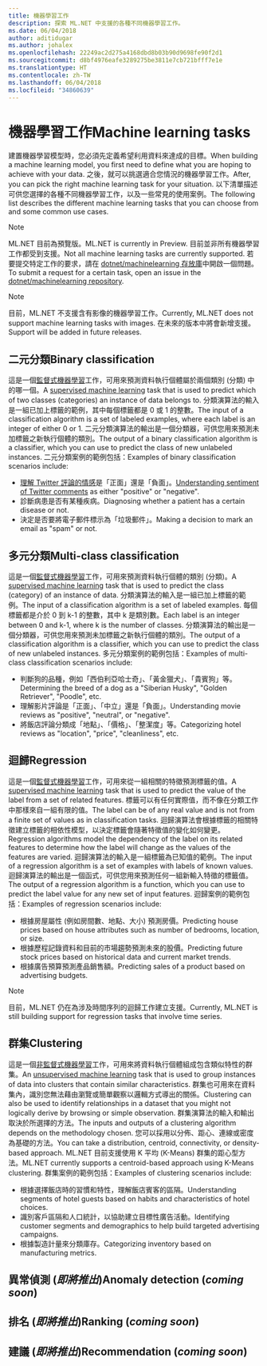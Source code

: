 ```yaml
---
title: 機器學習工作
description: 探索 ML.NET 中支援的各種不同機器學習工作。
ms.date: 06/04/2018
author: aditidugar
ms.author: johalex
ms.openlocfilehash: 22249ac2d275a4168dbd8b03b90d9698fe90f2d1
ms.sourcegitcommit: d8bf4976eafe3289275be3811e7cb721bfff7e1e
ms.translationtype: HT
ms.contentlocale: zh-TW
ms.lasthandoff: 06/04/2018
ms.locfileid: "34860639"
---
```

# <a name="machine-learning-tasks"></a><span data-ttu-id="5bfbe-103">機器學習工作</span><span class="sxs-lookup"><span data-stu-id="5bfbe-103">Machine learning tasks</span></span>

<span data-ttu-id="5bfbe-104">建置機器學習模型時，您必須先定義希望利用資料來達成的目標。</span><span class="sxs-lookup"><span data-stu-id="5bfbe-104">When building a machine learning model, you first need to define what you are hoping to achieve with your data.</span></span> <span data-ttu-id="5bfbe-105">之後，就可以挑選適合您情況的機器學習工作。</span><span class="sxs-lookup"><span data-stu-id="5bfbe-105">After, you can pick the right machine learning task for your situation.</span></span> <span data-ttu-id="5bfbe-106">以下清單描述可供您選擇的各種不同機器學習工作，以及一些常見的使用案例。</span><span class="sxs-lookup"><span data-stu-id="5bfbe-106">The following list describes the different machine learning tasks that you can choose from and some common use cases.</span></span> 

> [!NOTE]
> <span data-ttu-id="5bfbe-107">ML.NET 目前為預覽版。</span><span class="sxs-lookup"><span data-stu-id="5bfbe-107">ML.NET is currently in Preview.</span></span> <span data-ttu-id="5bfbe-108">目前並非所有機器學習工作都受到支援。</span><span class="sxs-lookup"><span data-stu-id="5bfbe-108">Not all machine learning tasks are currently supported.</span></span> <span data-ttu-id="5bfbe-109">若要提交特定工作的要求，請在 [dotnet/machinelearning 存放庫](https://github.com/dotnet/machinelearning/issues)中開啟一個問題。</span><span class="sxs-lookup"><span data-stu-id="5bfbe-109">To submit a request for a certain task, open an issue in the [dotnet/machinelearning repository](https://github.com/dotnet/machinelearning/issues).</span></span>

> [!NOTE]
> <span data-ttu-id="5bfbe-110">目前，ML.NET 不支援含有影像的機器學習工作。</span><span class="sxs-lookup"><span data-stu-id="5bfbe-110">Currently, ML.NET does not support machine learning tasks with images.</span></span> <span data-ttu-id="5bfbe-111">在未來的版本中將會新增支援。</span><span class="sxs-lookup"><span data-stu-id="5bfbe-111">Support will be added in future releases.</span></span> 

## <a name="binary-classification"></a><span data-ttu-id="5bfbe-112">二元分類</span><span class="sxs-lookup"><span data-stu-id="5bfbe-112">Binary classification</span></span>

<span data-ttu-id="5bfbe-113">這是一個[監督式機器學習](glossary.md#supervised-machine-learning)工作，可用來預測資料執行個體屬於兩個類別 (分類) 中的哪一個。</span><span class="sxs-lookup"><span data-stu-id="5bfbe-113">A [supervised machine learning](glossary.md#supervised-machine-learning) task that is used to predict which of two classes (categories) an instance of data belongs to.</span></span> <span data-ttu-id="5bfbe-114">分類演算法的輸入是一組已加上標籤的範例，其中每個標籤都是 0 或 1 的整數。</span><span class="sxs-lookup"><span data-stu-id="5bfbe-114">The input of a classification algorithm is a set of labeled examples, where each label is an integer of either 0 or 1.</span></span> <span data-ttu-id="5bfbe-115">二元分類演算法的輸出是一個分類器，可供您用來預測未加標籤之新執行個體的類別。</span><span class="sxs-lookup"><span data-stu-id="5bfbe-115">The output of a binary classification algorithm is a classifier, which you can use to predict the class of new unlabeled instances.</span></span> <span data-ttu-id="5bfbe-116">二元分類案例的範例包括：</span><span class="sxs-lookup"><span data-stu-id="5bfbe-116">Examples of binary classification scenarios include:</span></span>

* <span data-ttu-id="5bfbe-117">[理解 Twitter 評論的情感](../tutorials/sentiment-analysis.md)是「正面」還是「負面」。</span><span class="sxs-lookup"><span data-stu-id="5bfbe-117">[Understanding sentiment of Twitter comments](../tutorials/sentiment-analysis.md) as either "positive" or "negative".</span></span>
* <span data-ttu-id="5bfbe-118">診斷病患是否有某種疾病。</span><span class="sxs-lookup"><span data-stu-id="5bfbe-118">Diagnosing whether a patient has a certain disease or not.</span></span>
* <span data-ttu-id="5bfbe-119">決定是否要將電子郵件標示為「垃圾郵件」。</span><span class="sxs-lookup"><span data-stu-id="5bfbe-119">Making a decision to mark an email as "spam" or not.</span></span>

## <a name="multi-class-classification"></a><span data-ttu-id="5bfbe-120">多元分類</span><span class="sxs-lookup"><span data-stu-id="5bfbe-120">Multi-class classification</span></span>

<span data-ttu-id="5bfbe-121">這是一個[監督式機器學習](glossary.md#supervised-machine-learning)工作，可用來預測資料執行個體的類別 (分類)。</span><span class="sxs-lookup"><span data-stu-id="5bfbe-121">A [supervised machine learning](glossary.md#supervised-machine-learning) task that is used to predict the class (category) of an instance of data.</span></span> <span data-ttu-id="5bfbe-122">分類演算法的輸入是一組已加上標籤的範例。</span><span class="sxs-lookup"><span data-stu-id="5bfbe-122">The input of a classification algorithm is a set of labeled examples.</span></span> <span data-ttu-id="5bfbe-123">每個標籤都是介於 0 到 k-1 的整數，其中 k 是類別數。</span><span class="sxs-lookup"><span data-stu-id="5bfbe-123">Each label is an integer between 0 and k-1, where k is the number of classes.</span></span> <span data-ttu-id="5bfbe-124">分類演算法的輸出是一個分類器，可供您用來預測未加標籤之新執行個體的類別。</span><span class="sxs-lookup"><span data-stu-id="5bfbe-124">The output of a classification algorithm is a classifier, which you can use to predict the class of new unlabeled instances.</span></span> <span data-ttu-id="5bfbe-125">多元分類案例的範例包括：</span><span class="sxs-lookup"><span data-stu-id="5bfbe-125">Examples of multi-class classification scenarios include:</span></span>

* <span data-ttu-id="5bfbe-126">判斷狗的品種，例如「西伯利亞哈士奇」、「黃金獵犬」、「貴賓狗」等。</span><span class="sxs-lookup"><span data-stu-id="5bfbe-126">Determining the breed of a dog as a "Siberian Husky", "Golden Retriever", "Poodle", etc.</span></span>
* <span data-ttu-id="5bfbe-127">理解影片評論是「正面」、「中立」還是「負面」。</span><span class="sxs-lookup"><span data-stu-id="5bfbe-127">Understanding movie reviews as "positive", "neutral", or "negative".</span></span>
* <span data-ttu-id="5bfbe-128">將飯店評論分類成「地點」、「價格」、「整潔度」等。</span><span class="sxs-lookup"><span data-stu-id="5bfbe-128">Categorizing hotel reviews as "location", "price", "cleanliness", etc.</span></span>

## <a name="regression"></a><span data-ttu-id="5bfbe-129">迴歸</span><span class="sxs-lookup"><span data-stu-id="5bfbe-129">Regression</span></span>

<span data-ttu-id="5bfbe-130">這是一個[監督式機器學習](glossary.md#supervised-machine-learning)工作，可用來從一組相關的特徵預測標籤的值。</span><span class="sxs-lookup"><span data-stu-id="5bfbe-130">A [supervised machine learning](glossary.md#supervised-machine-learning) task that is used to predict the value of the label from a set of related features.</span></span> <span data-ttu-id="5bfbe-131">標籤可以有任何實際值，而不像在分類工作中那樣來自一組有限的值。</span><span class="sxs-lookup"><span data-stu-id="5bfbe-131">The label can be of any real value and is not from a finite set of values as in classification tasks.</span></span> <span data-ttu-id="5bfbe-132">迴歸演算法會根據標籤的相關特徵建立標籤的相依性模型，以決定標籤會隨著特徵值的變化如何變更。</span><span class="sxs-lookup"><span data-stu-id="5bfbe-132">Regression algorithms model the dependency of the label on its related features to determine how the label will change as the values of the features are varied.</span></span> <span data-ttu-id="5bfbe-133">迴歸演算法的輸入是一組標籤為已知值的範例。</span><span class="sxs-lookup"><span data-stu-id="5bfbe-133">The input of a regression algorithm is a set of examples with labels of known values.</span></span> <span data-ttu-id="5bfbe-134">迴歸演算法的輸出是一個函式，可供您用來預測任何一組新輸入特徵的標籤值。</span><span class="sxs-lookup"><span data-stu-id="5bfbe-134">The output of a regression algorithm is a function, which you can use to predict the label value for any new set of input features.</span></span> <span data-ttu-id="5bfbe-135">迴歸案例的範例包括：</span><span class="sxs-lookup"><span data-stu-id="5bfbe-135">Examples of regression scenarios include:</span></span>

* <span data-ttu-id="5bfbe-136">根據房屋屬性 (例如房間數、地點、大小) 預測房價。</span><span class="sxs-lookup"><span data-stu-id="5bfbe-136">Predicting house prices based on house attributes such as number of bedrooms, location, or size.</span></span>
* <span data-ttu-id="5bfbe-137">根據歷程記錄資料和目前的市場趨勢預測未來的股價。</span><span class="sxs-lookup"><span data-stu-id="5bfbe-137">Predicting future stock prices based on historical data and current market trends.</span></span>
* <span data-ttu-id="5bfbe-138">根據廣告預算預測產品銷售額。</span><span class="sxs-lookup"><span data-stu-id="5bfbe-138">Predicting sales of a product based on advertising budgets.</span></span>

> [!NOTE]
> <span data-ttu-id="5bfbe-139">目前，ML.NET 仍在為涉及時間序列的迴歸工作建立支援。</span><span class="sxs-lookup"><span data-stu-id="5bfbe-139">Currently, ML.NET is still building support for regression tasks that involve time series.</span></span>

## <a name="clustering"></a><span data-ttu-id="5bfbe-140">群集</span><span class="sxs-lookup"><span data-stu-id="5bfbe-140">Clustering</span></span>

<span data-ttu-id="5bfbe-141">這是一個[非監督式機器學習](glossary.md#unsupervised-machine-learning)工作，可用來將資料執行個體組成包含類似特性的群集。</span><span class="sxs-lookup"><span data-stu-id="5bfbe-141">An [unsupervised machine learning](glossary.md#unsupervised-machine-learning) task that is used to group instances of data into clusters that contain similar characteristics.</span></span> <span data-ttu-id="5bfbe-142">群集也可用來在資料集內，識別您無法藉由瀏覽或簡單觀察以邏輯方式導出的關係。</span><span class="sxs-lookup"><span data-stu-id="5bfbe-142">Clustering can also be used to identify relationships in a dataset that you might not logically derive by browsing or simple observation.</span></span> <span data-ttu-id="5bfbe-143">群集演算法的輸入和輸出取決於所選擇的方法。</span><span class="sxs-lookup"><span data-stu-id="5bfbe-143">The inputs and outputs of a clustering algorithm depends on the methodology chosen.</span></span> <span data-ttu-id="5bfbe-144">您可以採用以分佈、距心、連線或密度為基礎的方法。</span><span class="sxs-lookup"><span data-stu-id="5bfbe-144">You can take a distribution, centroid, connectivity, or density-based approach.</span></span> <span data-ttu-id="5bfbe-145">ML.NET 目前支援使用 K 平均 (K-Means) 群集的距心型方法。</span><span class="sxs-lookup"><span data-stu-id="5bfbe-145">ML.NET currently supports a centroid-based approach using K-Means clustering.</span></span> <span data-ttu-id="5bfbe-146">群集案例的範例包括：</span><span class="sxs-lookup"><span data-stu-id="5bfbe-146">Examples of clustering scenarios include:</span></span>

* <span data-ttu-id="5bfbe-147">根據選擇飯店時的習慣和特性，理解飯店賓客的區隔。</span><span class="sxs-lookup"><span data-stu-id="5bfbe-147">Understanding segments of hotel guests based on habits and characteristics of hotel choices.</span></span>
* <span data-ttu-id="5bfbe-148">識別客戶區隔和人口統計，以協助建立目標性廣告活動。</span><span class="sxs-lookup"><span data-stu-id="5bfbe-148">Identifying customer segments and demographics to help build targeted advertising campaigns.</span></span>
* <span data-ttu-id="5bfbe-149">根據製造計量來分類庫存。</span><span class="sxs-lookup"><span data-stu-id="5bfbe-149">Categorizing inventory based on manufacturing metrics.</span></span>

## <a name="anomaly-detection-coming-soon"></a><span data-ttu-id="5bfbe-150">異常偵測 (*即將推出*)</span><span class="sxs-lookup"><span data-stu-id="5bfbe-150">Anomaly detection (*coming soon*)</span></span>

## <a name="ranking-coming-soon"></a><span data-ttu-id="5bfbe-151">排名 (*即將推出*)</span><span class="sxs-lookup"><span data-stu-id="5bfbe-151">Ranking (*coming soon*)</span></span>

## <a name="recommendation-coming-soon"></a><span data-ttu-id="5bfbe-152">建議 (*即將推出*)</span><span class="sxs-lookup"><span data-stu-id="5bfbe-152">Recommendation (*coming soon*)</span></span>

